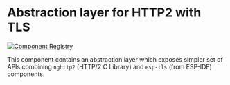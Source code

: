 # Abstraction layer for HTTP2 with TLS

[![Component Registry](https://components.espressif.com/components/espressif/sh2lib/badge.svg)](https://components.espressif.com/components/espressif/sh2lib)

This component contains an abstraction layer which exposes simpler set of APIs combining `nghttp2` (HTTP/2 C Library) and `esp-tls` (from ESP-IDF) components.
